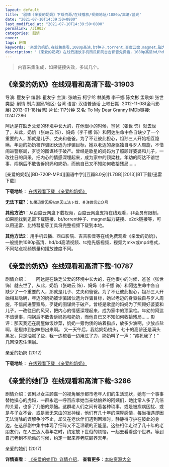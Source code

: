 ```yaml
---
layout: default
title: '剧情《亲爱的奶奶》下载资源/在线播放/视频地址/1080p/高清/蓝光'
date: "2021-07-10T14:39:50+0800"
last_modified_at: "2021-07-10T14:39:50+0800"
permalink: /31903/
categories: 剧情
cover:
tags: 剧情
keywords: '亲爱的奶奶,在线免费看,1080p高清,bt种子,torrent,百度云盘,magnet,磁力链,迅雷下载资源'
description: '《亲爱的奶奶》在线云播放手机西瓜影院吉吉影音免费看，1080p高清bd/hd未删减完整版和tc抢先枪版，mkv/mp4格式，附带bt/torrent种子、magnet/磁力链、百度云盘、网盘资源迅雷下载链接'
---
```


>内容采集生成，如果链接失效，多试几个。


## 《亲爱的奶奶》在线观看和高清下载-31903

导演: 瞿友宁 编剧: 瞿友宁 主演: 张岫云 柯宇纶 林美秀 李千娜 陈文彬 孟耿如 张世 类型: 剧情 制片国家/地区: 台湾 语言: 汉语普通话 上映日期: 2012-11-08(金马影展) 2013-01-18(台湾) 片长: 117分钟 又名: To My Dear Granny IMDb链接: tt2417286

阿达是在缺乏父爱的环境中长大的，在他很小的时候，爸爸（张世 饰）就去世了，从此，奶奶（张岫云 饰）、妈妈（李千娜 饰）和阿达生命中各自缺少了一个重要的人，那就是儿子、丈夫和爸爸。为了不让彼此担心，祖孙三人开始相互隐瞒，年迈的奶奶被诈骗团伙选为诈骗目标，她以老迈的身驱独自与歹人周旋，不惜闹进警察局，歹徒的图谋终于破产。曾经是歌星的妈妈为了照顾好婆婆和儿子，一改往日的风采，把内心的情感深埋起来，成为家中的顶梁柱。年幼的阿达不谙世事，闯祸后不敢吿诉妈妈和奶奶，而他自已又不知如何收拾残局……


[亲爱的奶奶][BD-720P-MP4][国语中字][豆瓣8.0分][1.7GB][2013][BT下载/迅雷下载]

**下载地址**： [在线观看下载 《亲爱的奶奶》](https://www.btdx8.com/torrent/to_my_dear_granny_2013.html) 


**无法下载?**：`如果迅雷因版权原因无法下载，关注微信公众号 `

**其他方法1**：从百度云网盘下载视频，百度云网盘支持在线观看，非会员有限制，如果能找到迅雷下载链接、bt/torrent种子、magnet磁力链接、e2dk链接等，可以用迅雷、比特彗星等工具将完整视频下载到本地。

**其他方法2**：用手机云播、西瓜影院、吉吉影音等在线免费观看《亲爱的奶奶》，一般提供1080p高清、hd/bd高清视频、tc抢先版视频，视频为mkv或mp4格式，不同站点视频质量和播放速度不同。


## 《亲爱的奶奶》在线观看和高清下载-10787

剧情介绍：　　阿达是在缺乏父爱的环境中长大的，在他很小的时候，爸爸（张世 饰）就去世了，从此，奶奶（张岫云 饰）、妈妈（李千娜 饰）和阿达生命中各自缺少了一个重要的人，那就是儿子、丈夫和爸爸。为了不让彼此担心，祖孙三人开始相互隐瞒，年迈的奶奶被诈骗团伙选为诈骗目标，她以老迈的身驱独自与歹人周旋，不惜闹进警察局，歹徒的图谋终于破产。曾经是歌星的妈妈为了照顾好婆婆和儿子，一改往日的风采，把内心的情感深埋起来，成为家中的顶梁柱。年幼的阿达不谙世事，闯祸后不敢吿诉妈妈和奶奶，而他自已又不知如何收拾残局...... 影评：那天我还在厨屋做饭炒菜，奶奶一旁佝偻的站着指点，放多少油啊，少放点盐啊，花椒炸到出味捞出来啊。 又一天午后，我给奶奶梳头，七十的高龄还是满头黑发，只是油腻了些，我一边梳着一边用过了力，奶奶叫了一声：“疼死我了！” 几回没忍住泪崩。


亲爱的奶奶 (2012)

**下载地址**： [在线观看下载 《亲爱的奶奶》](https://www.btbtdy.me/btdy/dy8150.html) 


## 《亲爱的她们》在线观看和高清下载-3286

剧情介绍：该剧以女主顾嘉一的视角展示都市老年人们的生活现状，她有一个事事替她操心的虎妈，一群永远一呼百应拿她当亲姑娘养的阿姨们，她比常人多了几倍的关爱，也多了几倍的烦恼。这群老人们之间有着各种琐事，或是被疾病困扰、或是与子女不合、或是毫无来由的发神经，他们有几十年的深厚感情，每当相遇却因无法消除的误解争吵不止，却又在老伙伴们遇到困难时，静静得守护在彼此的身边。在这部剧中集中体现了细碎又不乏温暖的正能量。这些相伴走过了几十年的老朋友们，在人生迈入暮年之时，约定放下世俗的烦恼，一起去看看这个世界。等到自己老到不能动的时候，约定一起来养老院颐养天年。


亲爱的她们 (2017)

**详情查看**： [《亲爱的她们》详情介绍](/movie/3286/)， **查看更多**：[本站资源大全](/movie/t/all/)

